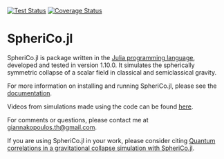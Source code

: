 [![Test Status](https://github.com/ThanasisGiannakopoulos/SpheriCo.jl/actions/workflows/ci.yml/badge.svg)](https://github.com/ThanasisGiannakopoulos/SpheriCo.jl/actions)
[![Coverage Status](https://codecov.io/gh/ThanasisGiannakopoulos/SpheriCo.jl/branch/main/graph/badge.svg)](https://codecov.io/gh/ThanasisGiannakopoulos/SpheriCo.jl)

# SpheriCo.jl

SpheriCo.jl is package written in the [Julia programming
language](https://julialang.org/), developed and tested in version
1.10.0. It simulates the spherically symmetric collapse of a scalar field
in classical and semiclassical gravity.

For more information on installing and running SpheriCo.jl, please
see the [documentation](https://sphericojl.readthedocs.io/en/latest/index.html#).

Videos from simulations made using the code can be found [here](https://youtube.com/playlist?list=PLyJ_PP8qOGF8pj5YvAKoQHOc9wp6fSUNk&si=82SbY7HFB6IBdRIW).

For comments or questions, please contact me at giannakopoulos.th@gmail.com.

If you are using SpheriCo.jl in your work, please consider citing [Quantum correlations in a gravitational collapse simulation with SpheriCo.jl](https://link.springer.com/article/10.1007/JHEP05(2025)173).
